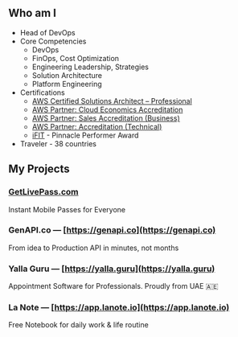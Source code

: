 ## Who am I

- Head of DevOps
- Core Competencies
  - DevOps
  - FinOps, Cost Optimization
  - Engineering Leadership, Strategies
  - Solution Architecture
  - Platform Engineering
- Certifications
  - [AWS Certified Solutions Architect – Professional](https://www.credly.com/badges/eb3be538-da02-47a5-b954-b689952dfb7c/public_url)
  - [AWS Partner: Cloud Economics Accreditation](https://www.credly.com/badges/374375b7-e8d1-49af-b66d-922779dde584/public_url)
  - [AWS Partner: Sales Accreditation (Business)](https://www.credly.com/badges/6f291eab-98d8-4a88-9472-26a696d6c130/public_url)
  - [AWS Partner: Accreditation (Technical)](https://www.credly.com/badges/2be5cae1-50c0-43c7-9dca-90513fb9f34d/public_url)
  - [iFIT](https://company.ifit.com/) - Pinnacle Performer Award
- Traveler - 38 countries

## My Projects

### [GetLivePass.com](https://getlivepass.com)

Instant Mobile Passes for Everyone


### GenAPI.co — [https://genapi.co](https://genapi.co)

From idea to Production API in minutes, not months


### Yalla Guru — [https://yalla.guru](https://yalla.guru)

Appointment Software for Professionals. Proudly from UAE 🇦🇪


### La Note — [https://app.lanote.io](https://app.lanote.io)

Free Notebook for daily work & life routine

